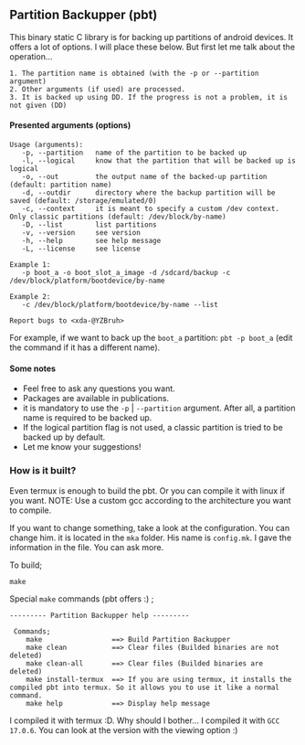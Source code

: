 ## Partition Backupper (pbt)

This binary static C library is for backing up partitions of android devices.
It offers a lot of options. I will place these below. But first let me talk about the operation...

```
1. The partition name is obtained (with the -p or --partition argument)
2. Other arguments (if used) are processed.
3. It is backed up using DD. If the progress is not a problem, it is not given (DD)
```

#### Presented arguments (options)

```
Usage (arguments):
   -p, --partition   name of the partition to be backed up
   -l, --logical     know that the partition that will be backed up is logical
   -o, --out         the output name of the backed-up partition (default: partition name)
   -d, --outdir      directory where the backup partition will be saved (default: /storage/emulated/0)
   -c, --context     it is meant to specify a custom /dev context. Only classic partitions (default: /dev/block/by-name)
   -D, --list        list partitions
   -v, --version     see version
   -h, --help        see help message
   -L, --license     see license

Example 1:
   -p boot_a -o boot_slot_a_image -d /sdcard/backup -c /dev/block/platform/bootdevice/by-name

Example 2:
   -c /dev/block/platform/bootdevice/by-name --list

Report bugs to <xda-@YZBruh>
```

For example, if we want to back up the `boot_a` partition: `pbt -p boot_a` (edit the command if it has a different name).

#### Some notes

- Feel free to ask any questions you want.
- Packages are available in publications.
- it is mandatory to use the `-p` | `--partition` argument. After all, a partition name is required to be backed up.
- If the logical partition flag is not used, a classic partition is tried to be backed up by default.
- Let me know your suggestions!

### How is it built?
Even termux is enough to build the pbt. Or you can compile it with linux if you want. NOTE: Use a custom gcc according to the architecture you want to compile.

If you want to change something, take a look at the configuration. You can change him.
it is located in the `mka` folder. His name is `config.mk`. I gave the information in the file. You can ask more.

To build;
```
make
```

Special `make` commands (pbt offers :) ;
```
--------- Partition Backupper help ---------

 Commands;
    make                 ==> Build Partition Backupper
    make clean           ==> Clear files (Builded binaries are not deleted)
    make clean-all       ==> Clear files (Builded binaries are deleted)
    make install-termux  ==> If you are using termux, it installs the compiled pbt into termux. So it allows you to use it like a normal command.
    make help            ==> Display help message
```

I compiled it with termux :D. Why should I bother... I compiled it with `GCC 17.0.6`. You can look at the version with the viewing option :)
